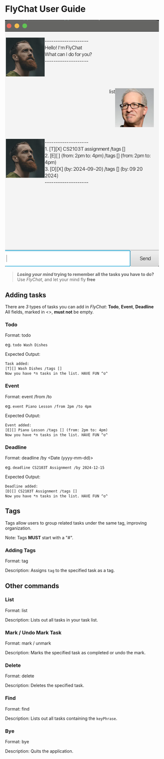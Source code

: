 # FlyChat User Guide

![Representative screenshot of FlyChat](./Ui.png)

> **_Losing your mind_ trying to remember all the tasks you have to do?**
> Use _FlyChat_, and let your mind fly **free**

## Adding tasks

There are _3_ types of tasks you can add in _FlyChat_: **Todo**, **Event**, **Deadline**
All fields, marked in <>, **must not** be empty.

### Todo

Format: todo <description>

eg. `todo Wash Dishes`

Expected Output:

```
Task added:
[T][] Wash Dishes /tags []
Now you have *n tasks in the list. HAVE FUN ^o^
```

### Event

Format: event <description> /from <startTime> /to <endTime>

eg. `event Piano Lesson /from 2pm /to 4pm`

Expected Output:

```
Event added:
[E][] Piano Lesson /tags [] (from: 2pm to: 4pm)
Now you have *n tasks in the list. HAVE FUN ^o^
```

### Deadline

Format: deadline <description> /by <Date (yyyy-mm-dd)>

eg. `deadline CS2103T Assignment /by 2024-12-15`

Expected Output:

```
Deadline added:
[D][] CS2103T Assignment /tags [] 
Now you have *n tasks in the list. HAVE FUN ^o^
```

## Tags

Tags allow users to group related tasks under the same tag, improving organization.

Note: Tags **MUST** start with a "#".

### Adding Tags

Format: tag <taskNumber> <tag>

Description: Assigns `tag` to the specified task as a tag.

## Other commands

### List

Format: list

Description: Lists out all tasks in your task list.

### Mark / Undo Mark Task

Format: mark <taskNumber> / unmark <taskNumber>

Description: Marks the specified task as completed or undo the mark.

### Delete

Format: delete <taskNumber>

Description: Deletes the specified task.

### Find

Format: find <keyPhrase>

Description: Lists out all tasks containing the `keyPhrase`.

### Bye

Format: bye

Description: Quits the application.